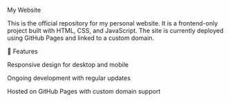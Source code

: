 My Website

This is the official repository for my personal website. It is a frontend-only project built with HTML, CSS, and JavaScript. The site is currently deployed using GitHub Pages and linked to a custom domain.

🚀 Features

Responsive design for desktop and mobile

Ongoing development with regular updates

Hosted on GitHub Pages with custom domain support
